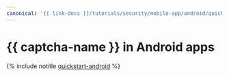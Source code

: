 ```yaml
---
canonical: '{{ link-docs }}/tutorials/security/mobile-app/android/quickstart-android'
---
```


# {{ captcha-name }} in Android apps

{% include notitle [quickstart-android](../../../../_tutorials/security/quickstart-android.md) %}